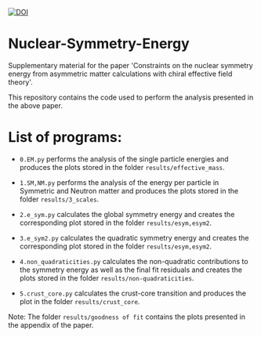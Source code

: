[![DOI](https://zenodo.org/badge/DOI/10.5281/zenodo.4010747.svg)](https://doi.org/10.5281/zenodo.4010747)

# Nuclear-Symmetry-Energy
Supplementary material for the paper 'Constraints on the nuclear symmetry energy from asymmetric matter calculations with chiral effective field theory'.

This repository contains the code used to perform the analysis presented in the above paper. 


List of programs:
================

- `0.EM.py` performs the analysis of the single particle energies and produces the plots stored in the folder `results/effective_mass`.

- `1.SM,NM.py` performs the analysis of the energy per particle in Symmetric and Neutron matter and produces the plots stored in the folder `results/3_scales`.

- `2.e_sym.py` calculates the global symmetry energy and creates the corresponding plot stored in the folder `results/esym,esym2`.

- `3.e_sym2.py` calculates the quadratic symmetry energy and creates the corresponding plot stored in the folder `results/esym,esym2`.

- `4.non_quadraticities.py` calculates the non-quadratic contributions to the symmetry energy as well as the final fit residuals and creates the plots stored in the folder `results/non-quadraticities`.

- `5.crust_core.py` calculates the crust-core transition and produces the plot in the folder `results/crust_core`.

Note: The folder `results/goodness of fit` contains the plots presented in the appendix of the paper. 

